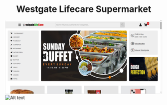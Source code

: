 <div align="center">
<h1>Westgate Lifecare Supermarket</h1>
</div>


![Project Screenshot](images/Screenshot%20(559).png)
<img src="![images/your-image.png](<images/Screenshot (559).png>)" alt="Alt text" width="300"/>
